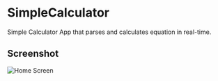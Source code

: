 # SimpleCalculator
Simple Calculator App that parses and calculates equation in real-time.

## Screenshot
![Home Screen](https://drive.google.com/uc?export=view&id=1MoTEsWLeLiSlKzrPPuUMjm29OaCjISlZ)
